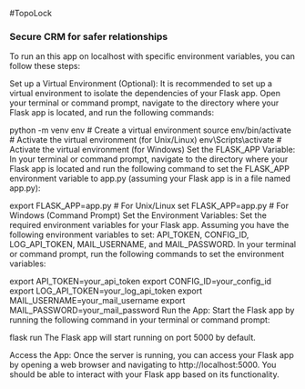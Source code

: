 #TopoLock

### Secure CRM for safer relationships

To run an this app on localhost with specific environment variables, you can follow these steps:

Set up a Virtual Environment (Optional): It is recommended to set up a virtual environment to isolate the dependencies of your Flask app. Open your terminal or command prompt, navigate to the directory where your Flask app is located, and run the following commands:

python -m venv env       # Create a virtual environment
source env/bin/activate # Activate the virtual environment (for Unix/Linux)
env\Scripts\activate    # Activate the virtual environment (for Windows)
Set the FLASK_APP Variable: In your terminal or command prompt, navigate to the directory where your Flask app is located and run the following command to set the FLASK_APP environment variable to app.py (assuming your Flask app is in a file named app.py):

export FLASK_APP=app.py  # For Unix/Linux
set FLASK_APP=app.py     # For Windows (Command Prompt)
Set the Environment Variables: Set the required environment variables for your Flask app. Assuming you have the following environment variables to set: API_TOKEN, CONFIG_ID, LOG_API_TOKEN, MAIL_USERNAME, and MAIL_PASSWORD. In your terminal or command prompt, run the following commands to set the environment variables:

export API_TOKEN=your_api_token
export CONFIG_ID=your_config_id
export LOG_API_TOKEN=your_log_api_token
export MAIL_USERNAME=your_mail_username
export MAIL_PASSWORD=your_mail_password
Run the App: Start the Flask app by running the following command in your terminal or command prompt:

flask run
The Flask app will start running on port 5000 by default.

Access the App: Once the server is running, you can access your Flask app by opening a web browser and navigating to http://localhost:5000. You should be able to interact with your Flask app based on its functionality.

